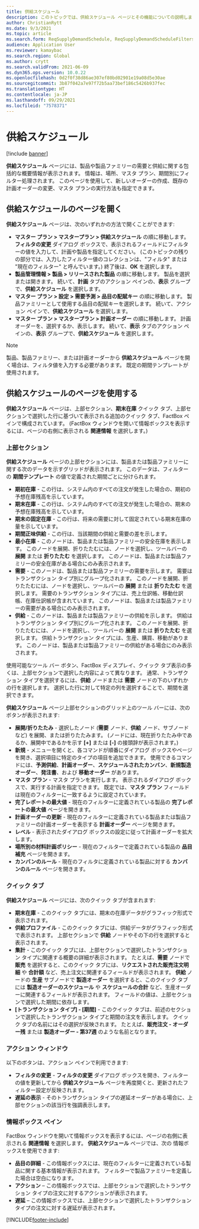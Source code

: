```yaml
---
title: 供給スケジュール
description: このトピックでは、供給スケジュール ページとその機能についての説明します。
author: ChristianRytt
ms.date: 9/3/2021
ms.topic: article
ms.search.form: ReqSupplyDemandSchedule, ReqSupplyDemandScheduleFilters, ReqSupplyDemandItemDetails, ReqTransFuturesActionsPart, ReqSupplyDemandOverviewLegendPart
audience: Application User
ms.reviewer: kamaybac
ms.search.region: Global
ms.author: crytt
ms.search.validFrom: 2021-06-09
ms.dyn365.ops.version: 10.0.22
ms.openlocfilehash: 0d2f0f38d86ae307ef80bd02901e19a08d5e30ae
ms.sourcegitcommit: 3b87f042a7e97f72b5aa73bef186c5426b937fec
ms.translationtype: HT
ms.contentlocale: ja-JP
ms.lasthandoff: 09/29/2021
ms.locfileid: "7578371"
---
```

# <a name="supply-schedule"></a>供給スケジュール

[!include [banner](../includes/banner.md)]

**供給スケジュール** ページには、製品や製品ファミリーの需要と供給に関する包括的な概要情報が表示されます。 情報は、場所、マスタ プラン、期間別にフィルター処理されます。 このページを使用して、新しいオーダーの作成、既存の計画オーダーの変更、マスタ プランの実行方法も指定できます。

## <a name="open-the-supply-schedule-page"></a>供給スケジュールのページを開く

**供給スケジュール** ページは、次のいずれかの方法で開くことができます:

- **マスター プラン \> マスタープラン \> 供給スケジュール** の順に移動します。 **フィルタの変更** ダイアログ ボックスで、表示されるフィールドにフィルターの値を入力して、計画や製品を指定してください。 (このトピックの残りの部分では、入力したフィルター値のコレクションは、"フィルタ" または "現在のフィルター" と呼んでいます。) 終了後は、**OK** を選択します。
- **製品管理情報 \> 製品 \> リリースされた製品** の順に移動します。 製品を選択または開きます。 続いて、**計画** タブのアクション ペインの、**表示** グループで、**供給スケジュール** を選択します。
- **マスター プラン \> 設定 \> 需要予測 \> 品目の配賦キー** の順に移動します。 製品ファミリーとして使用する品目の配賦キーを選択します。 続いて、アクション ペインで、**供給スケジュール** を選択します。
- **マスター プラン \> マスタープラン \> 計画オーダー** の順に移動します。 計画オーダーを、選択するか、表示します。 続いて、**表示** タブのアクション ペインの、**表示** グループで、**供給スケジュール** を選択します。

> [!NOTE]
> 製品、製品ファミリー、または計画オーダーから  **供給スケジュール** ページを開く場合は、フィルタ値を入力する必要があります。 既定の期間テンプレートが使用されます。

## <a name="use-the-supply-schedule-page"></a>供給スケジュールのページを使用する

**供給スケジュール** ページは、上部セクション、**期末在庫** クイック タブ、上部セクションで選択した行に基づいて表示される追加のクイック タブ、FactBox ペインで構成されています。 (FactBox ウィンドウを開いて情報ボックスを表示するには、ページの右側に表示される **関連情報** を選択します。)

### <a name="upper-section"></a>上部セクション

**供給スケジュール** ページの上部セクションには、製品または製品ファミリーに関する次のデータを示すグリッドが表示されます。 このデータは、フィルターの **期間テンプレート** の値で定義された期間ごとに分けられます。

- **期初在庫** - この行は、システム内のすべての注文が発生した場合の、期初の予想在庫残高を示しています。
- **期末在庫** - この行は、システム内のすべての注文が発生した場合の、期末の予想在庫残高を示しています。
- **期末の固定在庫** - この行は、将来の需要に対して固定されている期末在庫の量を示しています。
- **期間正味供給** - この行は、当該期間の供給と需要の差を示します。
- **最小在庫** - このノードは、製品または製品ファミリーの安全在庫を表示します。 このノードを展開、折りたたむには、ノードを選択し、ツールバーの **展開** または **折りたたむ** を選択します。 このノードは、製品または製品ファミリーの安全在庫がある場合にのみ表示されます。
- **需要** - このノードは、製品または製品ファミリーの需要を示します。 需要はトランザクション タイプ別にグループ化されます。 このノードを展開、折りたたむには、ノードを選択し、ツールバーの **展開** または **折りたたむ** を選択します。 需要のトランザクション タイプには、売上仕訳帳、移動仕訳帳、在庫仕訳帳が含まれています。 このノードは、製品または製品ファミリーの需要がある場合にのみ表示されます。
- **供給** - このノードは、製品または製品ファミリーの供給を示します。 供給はトランザクション タイプ別にグループ化されます。 このノードを展開、折りたたむには、ノードを選択し、ツールバーの **展開** または **折りたたむ** を選択します。 供給トランザクション タイプには、生産、購買、移動があります。 このノードは、製品または製品ファミリーの供給がある場合にのみ表示されます。

使用可能なツール バー ボタン、FactBox ディスプレイ、クイック タブ表示の多くは、上部セクションで選択した内容によって異なります。 通常、トランザクション タイプを選択するには、**供給** ノードまたは **需要** ノードの下のいずれかの行を選択します。 選択した行に対して特定の列を選択することで、期間を選択できます。

**供給スケジュール** ページ上部セクションのグリッド上のツール バーには、次のボタンが表示されます:

- **展開/折りたたみ** - 選択したノード (**需要** ノード、**供給** ノード、サブノードなど) を展開、または折りたたみます。 (ノードには、現在折りたたみ中であるか、展開中であるかを示す **\[+\]** または **\[-\]** の接頭辞が表示されます。)
- **新規** - メニューを開くと、各コマンドが順番にダイアログ ボックスやページを開き、選択項目に特定のタイプの項目を追加できます。 使用できるコマンドには、**予測供給**、**計画オーダー**、**スケジュールされたカンバン**、**新規製造オーダー**、**発注書**、および **移動オーダー** があります。
- **マスタ プラン** - マスタ プランを実行します。 表示されるダイアログ ボックスで、実行する計画を指定できます。 既定では、**マスタ プラン** フィールドは現在のフィルターに一致するように設定されています。
- **完了レポートの最大値** - 現在のフィルターに定義されている製品の **完了レポートの最大値** ページを開きます。
- **計画オーダーの更新** - 現在のフィルターに定義されている製品または製品ファミリーの計画オーダーを表示する **計画オーダー** ページを開きます。
- **レベル** - 表示されたダイアログ ボックスの設定に従って計画オーダーを拡大します。
- **場所別の材料計画ポリシー** - 現在のフィルターで定義されている製品の **品目補充** ページを開きます。
- **カンバンのルール** - 現在のフィルタに定義されている製品に対する **カンバンのルール** ページを開きます。

### <a name="fasttabs"></a>クイック タブ

**供給スケジュール** ページには、次のクイック タブが含まれます:

- **期末在庫** - このクイック タブには、期末の在庫データがグラフィック形式で表示されます。
- **供給プロファイル** - このクイック タブには、供給データがグラフィック形式で表示されます。 上部セクションで **供給** ノードやその下の行を選択すると表示されます。
- **集計** - このクイック タブには、上部セクションで選択したトランザクション タイプに関連する概要の詳細が表示されます。 たとえば、**需要** ノードで **販売** を選択すると、このクイック タブには、**リクエストされた販売注文明細** や **合計額** など、売上注文に関連するフィールドが表示されます。 **供給** ノードの **生産** サブノードで **製造オーダー** を選択すると、このクイック タブには **製造オーダーのスケジュール** や **スケジュールの合計** など、生産オーダーに関連するフィールドが表示されます。 フィールドの値は、上部セクションで選択した期間に依存します。 
- **\[トランザクション タイプ\] - \[期間\]** - このクイック タブは、前述のセクションで選択したトランザクション タイプと期間の注文を表示します。 クイック タブの名前にはその選択が反映されます。 たとえば、**販売注文 - オーダー残** または **製造オーダー - 第37週** のような名前となります。

### <a name="action-pane"></a>アクション ウィンドウ

以下のボタンは、アクション ペインで利用できます:

- **フィルタの変更** - **フィルタの変更** ダイアログ ボックスを開き、フィルターの値を更新してから **供給スケジュール** ページを再度開くと、更新されたフィルター設定が反映されます。
- **遅延の表示** - そのトランザクション タイプの遅延オーダーがある場合に、上部セクションの該当行を強調表示します。

### <a name="factbox-pane"></a>情報ボックス ペイン

FactBox ウィンドウを開いて情報ボックスを表示するには、ページの右側に表示される **関連情報** を選択します。 **供給スケジュール** ページでは、次の 情報ボックスを使用できます:

- **品目の詳細** - この情報ボックスには、現在のフィルターに定義されている製品に関する基本情報が表示されます。 フィルターで製品ファミリーを定義した場合は空白になります。
- **アクション** – この情報ボックスでは、上部セクションで選択したトランザクション タイプの注文に対するアクションが表示されます。
- **遅延** – この情報ボックスでは、上部セクションで選択したトランザクション タイプの注文に対する遅延が表示されます。

[!INCLUDE[footer-include](../../includes/footer-banner.md)]
